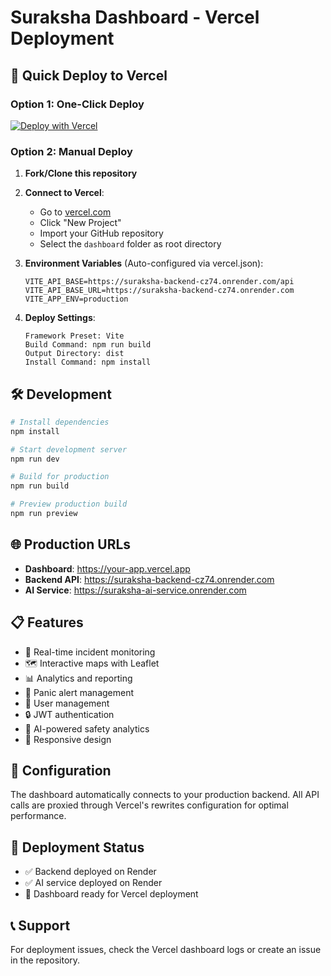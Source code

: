 # Suraksha Dashboard - Vercel Deployment

## 🚀 Quick Deploy to Vercel

### Option 1: One-Click Deploy
[![Deploy with Vercel](https://vercel.com/button)](https://vercel.com/import/project?template=https://github.com/YOUR_USERNAME/suraksha-dashboard)

### Option 2: Manual Deploy

1. **Fork/Clone this repository**
2. **Connect to Vercel**:
   - Go to [vercel.com](https://vercel.com)
   - Click "New Project"
   - Import your GitHub repository
   - Select the `dashboard` folder as root directory

3. **Environment Variables** (Auto-configured via vercel.json):
   ```
   VITE_API_BASE=https://suraksha-backend-cz74.onrender.com/api
   VITE_API_BASE_URL=https://suraksha-backend-cz74.onrender.com
   VITE_APP_ENV=production
   ```

4. **Deploy Settings**:
   ```
   Framework Preset: Vite
   Build Command: npm run build
   Output Directory: dist
   Install Command: npm install
   ```

## 🛠️ Development

```bash
# Install dependencies
npm install

# Start development server
npm run dev

# Build for production
npm run build

# Preview production build
npm run preview
```

## 🌐 Production URLs

- **Dashboard**: https://your-app.vercel.app
- **Backend API**: https://suraksha-backend-cz74.onrender.com
- **AI Service**: https://suraksha-ai-service.onrender.com

## 📋 Features

- 🎯 Real-time incident monitoring
- 🗺️ Interactive maps with Leaflet
- 📊 Analytics and reporting
- 🚨 Panic alert management
- 👥 User management
- 🔒 JWT authentication
- 🤖 AI-powered safety analytics
- 📱 Responsive design

## 🔧 Configuration

The dashboard automatically connects to your production backend. All API calls are proxied through Vercel's rewrites configuration for optimal performance.

## 🚀 Deployment Status

- ✅ Backend deployed on Render
- ✅ AI service deployed on Render  
- 🔄 Dashboard ready for Vercel deployment

## 📞 Support

For deployment issues, check the Vercel dashboard logs or create an issue in the repository.